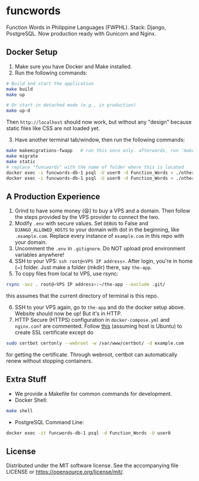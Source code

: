 # funcwords
Function Words in Philippine Languages (FWPHL). Stack: Django, PostgreSQL. Now production ready with Gunicorn and Nginx.

## Docker Setup
1. Make sure you have Docker and Make installed.
2. Run the following commands:
```bash
# Build and start the application
make build
make up

# Or start in detached mode (e.g., in production)
make up-d
```
Then `http://localhost` should now work, but without any "design" because static files like CSS are not loaded yet.

3. Have another terminal tab/window, then run the following commands:
```bash
make makemigrations-fwapp   # run this once only. afterwards, run 'make makemigrations' instead.
make migrate
make static
# replace "funcwords" with the name of folder where this is located
docker exec -i funcwords-db-1 psql -U user0 -d Function_Words < ./other/fwphl_triggers.sql
docker exec -i funcwords-db-1 psql -U user0 -d Function_Words < ./other/0_tagalog_personal_pronouns.sql   # initial data
```

## A Production Experience
1. Grind to have some money (😫) to buy a VPS and a domain. Then follow the steps provided by the VPS provider to connect the two.
2. Modify `.env` with secure values. Set `DEBUG` to False and `DJANGO_ALLOWED_HOSTS` to your domain with dot in the beginning, like `.example.com`. Replace every instance of `example.com` in this repo with your domain.
3. Uncomment the `.env` in `.gitignore`. Do NOT upload prod environment variables anywhere!
4. SSH to your VPS: `ssh root@<VPS IP address>`. After login, you're in home (~) folder. Just make a folder (mkdir) there, say `the-app`.
5. To copy files from local to VPS, use rsync:
```bash
rsync -avz . root@<VPS IP address>:~/the-app --exclude .git/
```
this assumes that the current directory of terminal is this repo.

6. SSH to your VPS again, go to `the-app` and do the docker setup above. Website should now be up! But it's in HTTP.
7. HTTP Secure (HTTPS) configuration in `docker-compose.yml` and `nginx.conf` are commented. Follow [this](https://certbot.eff.org/instructions?ws=nginx&os=snap) (assuming host is Ubuntu) to create SSL certificate except do
```bash
sudo certbot certonly --webroot -w /var/www/certbot/ -d example.com
```
for getting the certificate. Through webroot, certbot can automatically renew without stopping containers.

## Extra Stuff
* We provide a Makefile for common commands for development.
* Docker Shell:
```bash
make shell
```

* PostgreSQL Command Line:
```bash
docker exec -it funcwords-db-1 psql -d Function_Words -U user0
```

## License
Distributed under the MIT software license. See the accompanying
file LICENSE or https://opensource.org/license/mit/.